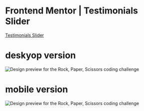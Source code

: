 # Frontend Mentor | Testimonials Slider

<a href="https://testimonials-slider.jhonangulo.now.sh/">Testimonials Slider</a>

# deskyop version

![Design preview for the Rock, Paper, Scissors coding challenge](./design/desktop-preview.jpg)

# mobile version

![Design preview for the Rock, Paper, Scissors coding challenge](./design/desktop-preview.jpg)
